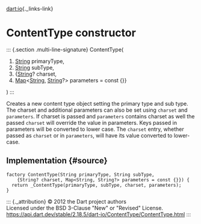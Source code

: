 [dart:io](../../dart-io/dart-io-library){._links-link}

ContentType constructor
=======================

::: {.section .multi-line-signature}
ContentType(

1.  [String](../../dart-core/string-class) primaryType,
2.  [String](../../dart-core/string-class) subType,
3.  {[String](../../dart-core/string-class)? charset,
4.  [Map](../../dart-core/map-class)\<[String](../../dart-core/string-class),
    [String](../../dart-core/string-class)?\> parameters = const {}}

)
:::

Creates a new content type object setting the primary type and sub type.
The charset and additional parameters can also be set using `charset`
and `parameters`. If charset is passed and `parameters` contains charset
as well the passed `charset` will override the value in parameters. Keys
passed in parameters will be converted to lower case. The `charset`
entry, whether passed as `charset` or in `parameters`, will have its
value converted to lower-case.

Implementation {#source}
--------------

``` {.language-dart data-language="dart"}
factory ContentType(String primaryType, String subType,
    {String? charset, Map<String, String?> parameters = const {}}) {
  return _ContentType(primaryType, subType, charset, parameters);
}
```

::: {._attribution}
© 2012 the Dart project authors\
Licensed under the BSD 3-Clause \"New\" or \"Revised\" License.\
<https://api.dart.dev/stable/2.18.5/dart-io/ContentType/ContentType.html>
:::
